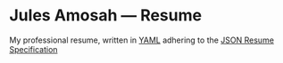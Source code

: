 # Jules Amosah — Resume

My professional resume, written in [YAML](https://yaml.org/) adhering to the [JSON Resume Specification](https://jsonresume.org/schema/)
